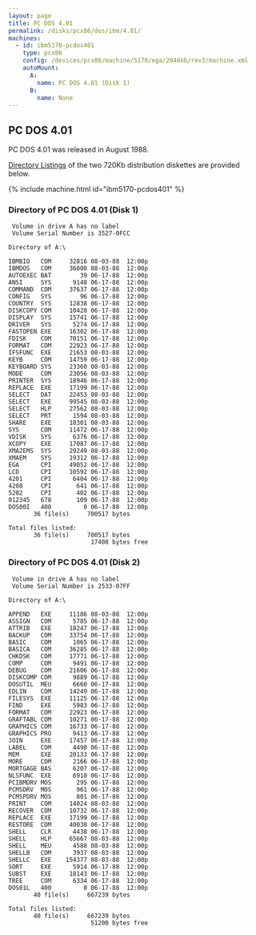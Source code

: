 ```yaml
---
layout: page
title: PC DOS 4.01
permalink: /disks/pcx86/dos/ibm/4.01/
machines:
  - id: ibm5170-pcdos401
    type: pcx86
    config: /devices/pcx86/machine/5170/ega/2048kb/rev3/machine.xml
    autoMount:
      A:
        name: PC DOS 4.01 (Disk 1)
      B:
        name: None
---
```


PC DOS 4.01
-----------

PC DOS 4.01 was released in August 1988. 

[Directory Listings](#directory-of-pc-dos-401-disk-1) of the two 720Kb distribution diskettes are provided below.

{% include machine.html id="ibm5170-pcdos401" %}

### Directory of PC DOS 4.01 (Disk 1)

	 Volume in drive A has no label
	 Volume Serial Number is 3527-0FCC

	Directory of A:\

	IBMBIO   COM     32816 08-03-88  12:00p
	IBMDOS   COM     36000 08-03-88  12:00p
	AUTOEXEC BAT        39 06-17-88  12:00p
	ANSI     SYS      9148 06-17-88  12:00p
	COMMAND  COM     37637 06-17-88  12:00p
	CONFIG   SYS        96 06-17-88  12:00p
	COUNTRY  SYS     12838 06-17-88  12:00p
	DISKCOPY COM     10428 06-17-88  12:00p
	DISPLAY  SYS     15741 06-17-88  12:00p
	DRIVER   SYS      5274 06-17-88  12:00p
	FASTOPEN EXE     16302 06-17-88  12:00p
	FDISK    COM     70151 06-17-88  12:00p
	FORMAT   COM     22923 06-17-88  12:00p
	IFSFUNC  EXE     21653 08-03-88  12:00p
	KEYB     COM     14759 06-17-88  12:00p
	KEYBOARD SYS     23360 08-03-88  12:00p
	MODE     COM     23056 08-03-88  12:00p
	PRINTER  SYS     18946 06-17-88  12:00p
	REPLACE  EXE     17199 06-17-88  12:00p
	SELECT   DAT     22453 08-03-88  12:00p
	SELECT   EXE     99545 08-03-88  12:00p
	SELECT   HLP     27562 08-03-88  12:00p
	SELECT   PRT      1594 08-03-88  12:00p
	SHARE    EXE     10301 08-03-88  12:00p
	SYS      COM     11472 06-17-88  12:00p
	VDISK    SYS      6376 06-17-88  12:00p
	XCOPY    EXE     17087 06-17-88  12:00p
	XMA2EMS  SYS     29249 08-03-88  12:00p
	XMAEM    SYS     19312 06-17-88  12:00p
	EGA      CPI     49052 06-17-88  12:00p
	LCD      CPI     10592 06-17-88  12:00p
	4201     CPI      6404 06-17-88  12:00p
	4208     CPI       641 06-17-88  12:00p
	5202     CPI       402 06-17-88  12:00p
	012345   678       109 06-17-88  12:00p
	DOS00I   400         0 06-17-88  12:00p
	       36 file(s)     700517 bytes

	Total files listed:
	       36 file(s)     700517 bytes
	                       17408 bytes free

### Directory of PC DOS 4.01 (Disk 2)

	 Volume in drive A has no label
	 Volume Serial Number is 2533-07FF

	Directory of A:\

	APPEND   EXE     11186 08-03-88  12:00p
	ASSIGN   COM      5785 06-17-88  12:00p
	ATTRIB   EXE     18247 06-17-88  12:00p
	BACKUP   COM     33754 06-17-88  12:00p
	BASIC    COM      1065 06-17-88  12:00p
	BASICA   COM     36285 06-17-88  12:00p
	CHKDSK   COM     17771 06-17-88  12:00p
	COMP     COM      9491 06-17-88  12:00p
	DEBUG    COM     21606 06-17-88  12:00p
	DISKCOMP COM      9889 06-17-88  12:00p
	DOSUTIL  MEU      6660 06-17-88  12:00p
	EDLIN    COM     14249 06-17-88  12:00p
	FILESYS  EXE     11125 06-17-88  12:00p
	FIND     EXE      5983 06-17-88  12:00p
	FORMAT   COM     22923 06-17-88  12:00p
	GRAFTABL COM     10271 06-17-88  12:00p
	GRAPHICS COM     16733 06-17-88  12:00p
	GRAPHICS PRO      9413 06-17-88  12:00p
	JOIN     EXE     17457 06-17-88  12:00p
	LABEL    COM      4490 06-17-88  12:00p
	MEM      EXE     20133 06-17-88  12:00p
	MORE     COM      2166 06-17-88  12:00p
	MORTGAGE BAS      6207 06-17-88  12:00p
	NLSFUNC  EXE      6910 06-17-88  12:00p
	PCIBMDRV MOS       295 06-17-88  12:00p
	PCMSDRV  MOS       961 06-17-88  12:00p
	PCMSPDRV MOS       801 06-17-88  12:00p
	PRINT    COM     14024 08-03-88  12:00p
	RECOVER  COM     10732 06-17-88  12:00p
	REPLACE  EXE     17199 06-17-88  12:00p
	RESTORE  COM     40030 06-17-88  12:00p
	SHELL    CLR      4438 06-17-88  12:00p
	SHELL    HLP     65667 08-03-88  12:00p
	SHELL    MEU      4588 08-03-88  12:00p
	SHELLB   COM      3937 08-03-88  12:00p
	SHELLC   EXE    154377 08-03-88  12:00p
	SORT     EXE      5914 06-17-88  12:00p
	SUBST    EXE     18143 06-17-88  12:00p
	TREE     COM      6334 06-17-88  12:00p
	DOS01L   400         0 06-17-88  12:00p
	       40 file(s)     667239 bytes

	Total files listed:
	       40 file(s)     667239 bytes
	                       51200 bytes free
